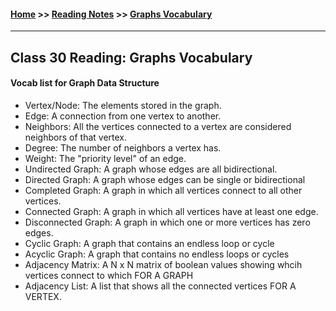 #### [Home](https://joelmwatson.github.io) >> [Reading Notes](https://joelmwatson.github.io/reading-notes) >> [Graphs Vocabulary](https://JoelMWatson.github.io/reading-notes/class-30-reading)

---

## Class 30 Reading: Graphs Vocabulary

#### Vocab list for Graph Data Structure

- Vertex/Node: The elements stored in the graph.
- Edge: A connection from one vertex to another.
- Neighbors: All the vertices connected to a vertex are considered neighbors of that vertex.
- Degree: The number of neighbors a vertex has.
- Weight: The "priority level" of an edge.
- Undirected Graph: A graph whose edges are all bidirectional.
- Directed Graph: A graph whose edges can be single or bidirectional
- Completed Graph: A graph in which all vertices connect to all other vertices.
- Connected Graph: A graph in which all vertices have at least one edge.
- Disconnected Graph: A graph in which one or more vertices has zero edges.
- Cyclic Graph: A graph that contains an endless loop or cycle
- Acyclic Graph: A graph that contains no endless loops or cycles
- Adjacency Matrix: A N x N matrix of boolean values showing whcih vertices connect to which FOR A GRAPH
- Adjacency List: A list that shows all the connected vertices FOR A VERTEX.
